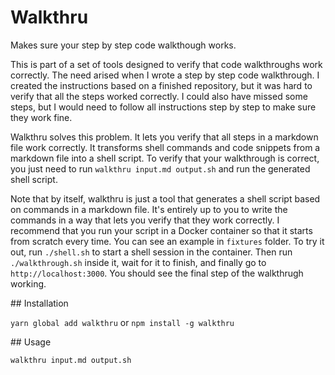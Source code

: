 # Walkthru

Makes sure your step by step code walkthough works.

This is part of a set of tools designed to verify that code walkthroughs work correctly. The need arised when I wrote a step by step code walkthrough. I created the instructions based on a finished repository, but it was hard to verify that all the steps worked correctly. I could also have missed some steps, but I would need to follow all instructions step by step to make sure they work fine.

Walkthru solves this problem. It lets you verify that all steps in a markdown file work correctly. It transforms shell commands and code snippets from a markdown file into a shell script. To verify that your walkthrough is correct, you just need to run `walkthru input.md output.sh` and run the generated shell script.

Note that by itself, walkthru is just a tool that generates a shell script based on commands in a markdown file. It's entirely up to you to write the commands in a way that lets you verify that they work correctly. I recommend that you run your script in a Docker container so that it starts from scratch every time. You can see an example in `fixtures` folder. To try it out, run `./shell.sh` to start a shell session in the container. Then run `./walkthrough.sh` inside it, wait for it to finish, and finally go to `http://localhost:3000`. You should see the final step of the walkthrugh working.

## Installation

`yarn global add walkthru` or `npm install -g walkthru`

## Usage

```bash
walkthru input.md output.sh
```
